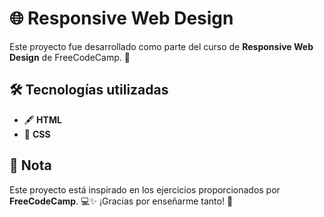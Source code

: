 # 🌐 Responsive Web Design  
Este proyecto fue desarrollado como parte del curso de **Responsive Web Design** de FreeCodeCamp. 🚀  

## 🛠️ Tecnologías utilizadas  
- 🖋️ **HTML**  
- 🎨 **CSS**  

## 📝 Nota  
Este proyecto está inspirado en los ejercicios proporcionados por **FreeCodeCamp**. 💻✨ ¡Gracias por enseñarme tanto! 🙌  
 
